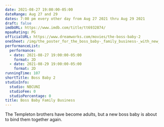 ```yaml
---
date: 2021-08-27 19:00:00-05:00
dateRange: Aug 27 and 29
dates: 7:00 pm every other day from Aug 27 2021 thru Aug 29 2021
draft: false
imdbURL: https://www.imdb.com/title/tt6932874/
mpaaRating: PG
officialURL: https://www.dreamworks.com/movies/the-boss-baby-2
oneSheet: /img/the_poster_for_the_boss_baby-_family_business-_with_new_date.jpg
performanceList:
  performance:
  - date: 2021-08-27 19:00:00-05:00
    format: 2D
  - date: 2021-08-29 19:00:00-05:00
    format: 2D
runningTime: 107
shortTitle: Boss Baby 2
studioInfo:
  studio: NBCUNI
  studioFee: 0
  studioPercentage: 0
title: Boss Baby Family Business
---
```


The Templeton brothers have become adults, but a new boss baby is about to bind them together again.